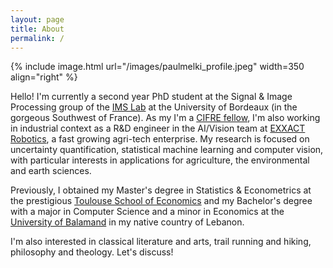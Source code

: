 ```yaml
---
layout: page
title: About
permalink: /
---
```


{% include image.html url="/images/paulmelki_profile.jpeg" width=350 align="right" %}


Hello! I'm currently a second year PhD student at the Signal & Image Processing group of the [IMS Lab](https://www.ims-bordeaux.fr/) at the University of Bordeaux (in the gorgeous Southwest of France). As my I'm a [CIFRE fellow](https://www.enseignementsup-recherche.gouv.fr/fr/les-cifre-46510), I'm also working in industrial context as a R&D engineer in the AI/Vision team at [EXXACT Robotics](https://exxact-robotics.com/en/), a fast growing agri-tech enterprise. My research is focused on uncertainty quantification, statistical machine learning and computer vision, with particular interests in applications for agriculture, the environmental and earth sciences.

Previously, I obtained my Master's degree in Statistics & Econometrics at the prestigious [Toulouse School of Economics](https://www.tse-fr.eu/) and my Bachelor's degree with a major in Computer Science and a minor in Economics at the [University of Balamand](https://www.balamand.edu.lb/home/Pages/default.aspx) in my native country of Lebanon.

I'm also interested in classical literature and arts, trail running and hiking, philosophy and theology. Let's discuss!

<!-- Hello, fellow wanderer of the world and welcome to my blog! 

Let me start by introducing myself, and hopefully you will too! 

I'm a Lebanese researcher in Statistical Learning and Machine Perception residing in France. I'm currently a PhD candidate conducting my research jointly between
[the IMS Laboratory (CNRS, Bordeaux INP)](https://www.ims-bordeaux.fr/en/72-en/extranet-en/125-accueil)
at [Université de Bordeaux](https://www.u-bordeaux.fr/) and [EXXACT Robotics](https://exxact-robotics.com/en/), a fast-growing dynamic agri-tech startup based in Champagne. My research is focused on robust deep learning, uncertainty quantification and machine perception.

I arrived to France to pursue my Master's degree in Statistics & Econometrics at [Toulouse School of Economics](https://www.tse-fr.eu/) (Université Toulouse 1 Capitole & 
Université Toulouse 3 Paul Sabatier) where I concentrated my studies on machine & deep learning, and statistical spatial analysis, and have recently graduated *Cum Laude* (With Distinction).

Previous to my arrival in France, I pursued a Bachelor of Science in Computer Science (Software Engineering) at the 
[University of Balamand](http://www.balamand.edu.lb/home/Pages/default.aspx) in my home country, Lebanon. I also pursued 
a Minor in Economics along with my CS studies (now you got your answer as how I got into Toulouse School of Economics),
and graduated *Summa Cum Laude* with highest distinction among the CS graduates.

On a less professional side, I’m an avid reader, mainly of classical literature and philosophy (but also of everything else too…) and you will
find much of my book reviews here and on my [Goodreads](https://www.goodreads.com/paulmelki) account. I enjoy honest, deep, and meaningful discussions and love to learn from others and sharpen my thinking, so you are free to discuss anything with me! I’m also a big fan of classical arts:
primarily classical music, but also of painting and architecture ; and you may find some ramblings I write on these topics on this blog. 
I enjoy programming and problem-solving, and most importantly, being surrounded by mountains, trees and big skies. 

Life is beautiful, my friend! Let's keep pushing!  -->
